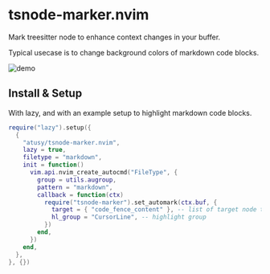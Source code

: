 # tsnode-marker.nvim

Mark treesitter node to enhance context changes in your buffer.

Typical usecase is to change background colors of markdown code blocks.

![demo](https://user-images.githubusercontent.com/30277794/219389779-2d7d62b9-138d-451f-ad82-d46a98f81eab.png)

## Install & Setup

With lazy, and with an example setup to highlight markdown code blocks.

``` lua
require("lazy").setup({
  {
    "atusy/tsnode-marker.nvim",
    lazy = true,
    filetype = "markdown",
    init = function()
      vim.api.nvim_create_autocmd("FileType", {
        group = utils.augroup,
        pattern = "markdown",
        callback = function(ctx)
          require("tsnode-marker").set_automark(ctx.buf, {
            target = { "code_fence_content" }, -- list of target node types
            hl_group = "CursorLine", -- highlight group
          })
        end,
      })
    end,
  },
}, {})
```

